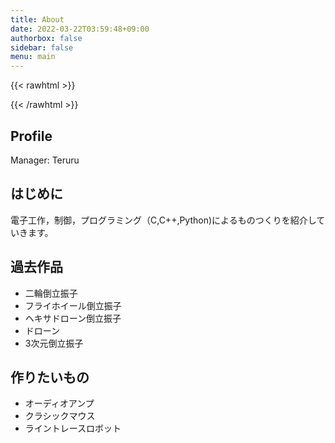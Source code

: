 ```yaml
---
title: About
date: 2022-03-22T03:59:48+09:00
authorbox: false
sidebar: false
menu: main
---
```


{{< rawhtml >}}
<script src="https://cdnjs.cloudflare.com/ajax/libs/mathjax/2.7.4/MathJax.js?config=TeX-AMS-MML_HTMLorMML"></script>
<script type="text/x-mathjax-config">
    MathJax.Hub.Config({tex2jax: {inlineMath: [['$','$'], ['\\(','\\)']]}});
</script>
{{< /rawhtml >}}

## Profile
Manager: Teruru

## はじめに
電子工作，制御，プログラミング（C,C++,Python)によるものつくりを紹介していきます。

## 過去作品
- 二輪倒立振子
- フライホイール倒立振子
- ヘキサドローン倒立振子
- ドローン
- 3次元倒立振子

## 作りたいもの
- オーディオアンプ
- クラシックマウス
- ライントレースロボット
